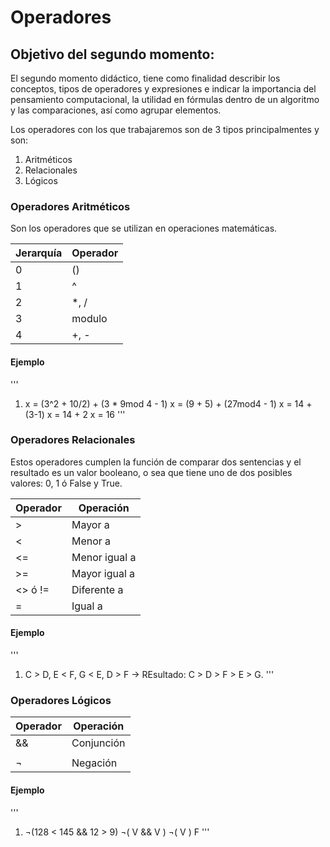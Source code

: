 # Operadores

## Objetivo del segundo momento:
El segundo momento didáctico, tiene como finalidad describir los conceptos, tipos de operadores y expresiones
e indicar la importancia del pensamiento computacional, la utilidad en fórmulas dentro de un algoritmo y las
comparaciones, así como agrupar elementos.

Los operadores con los que trabajaremos son de 3 tipos principalmentes y son:

1. Aritméticos
2. Relacionales
3. Lógicos

### Operadores Aritméticos

Son los operadores que se utilizan en operaciones matemáticas.

| Jerarquía     | Operador |
| ---      | ---       |
| 0 | () |
| 1 | ^ |
| 2 | *, / |
| 3 | modulo |
| 4 | +, - |

#### Ejemplo

'''
1. x = (3^2 + 10/2) + (3 * 9mod 4 - 1)
   x = (9 + 5) + (27mod4 - 1)
   x = 14 + (3-1)
   x = 14 + 2
   x = 16
'''

### Operadores Relacionales

Estos operadores cumplen la función de comparar dos sentencias y el resultado es un valor booleano, o sea que tiene uno de dos posibles valores: 0, 1 ó False y True.

| Operador | Operación |
| ---      | ---       |
| > | Mayor a |
| < | Menor a |
| <= | Menor igual a |
| >= | Mayor igual a |
| <> ó != | Diferente a |
| = | Igual a |

#### Ejemplo

'''
1. C > D, E < F, G < E, D > F
   -> REsultado: C > D > F > E > G.
'''

### Operadores Lógicos



| Operador | Operación |
| ---      | ---       |
| && | Conjunción |
| || | Disyunción |
| ¬ | Negación |

#### Ejemplo

'''
1. ¬(128 < 145 && 12 > 9)
   ¬(   V      &&   V   )
   ¬( V )
   F
'''
